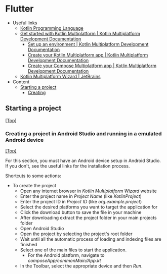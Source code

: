 # Flutter

- Useful links
  - [Kotlin Programming Language](https://kotlinlang.org/)
  - [Get started with Kotlin Multiplatform | Kotlin Multiplatform Development Documentation](https://www.jetbrains.com/help/kotlin-multiplatform-dev/get-started.html)
    - [Set up an environment | Kotlin Multiplatform Development Documentation](https://www.jetbrains.com/help/kotlin-multiplatform-dev/multiplatform-setup.html)
    - [Create your Kotlin Multiplatform app | Kotlin Multiplatform Development Documentation](https://www.jetbrains.com/help/kotlin-multiplatform-dev/multiplatform-create-first-app.html)
    - [Create your Compose Multiplatform app | Kotlin Multiplatform Development Documentation](https://www.jetbrains.com/help/kotlin-multiplatform-dev/compose-multiplatform-create-first-app.html)
  - [Kotlin Multiplatform Wizard | JetBrains](https://kmp.jetbrains.com/)
- Content
  - [Starting a project](#starting-a-project)
    - [Creating](#creating-a-project-in-android-studio-and-running-in-a-emulated-android-device)

## Starting a project
[[Top]](#)<br />

### Creating a project in Android Studio and running in a emulated Android device
[[Top]](#)<br />

For this section, you must have an Android device setup in Android Studio. If you don't, see the useful links for the installation process.

Shortcuts to some actions:

- To create the project
  - Open any internet browser in *Kotlin Multiplatform Wizard* website
  - Enter the project name in *Project Name* (like *KotlinProject*)
  - Enter the project ID in *Project ID* (like *org.example.project*)
  - Select the desired platforms you want to target the application for
  - Click the download button to save the file in your machine
  - After downloading extract the project folder in your main projects folder
  - Open Android Studio
  - Open the project by selecting the project's root folder
  - Wait until all the automatic process of loading and indexing files are finished
  - Select one of the main files to start the application.
    - For the Android platform, navigate to *composeApp/commonMain/App.kt*
  - In the Toolbar, select the appropriate device and then *Run*.
